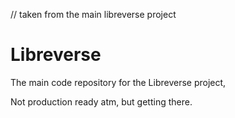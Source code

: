 // taken from the main libreverse project
# Libreverse

The main code repository for the Libreverse project,

Not production ready atm, but getting there.